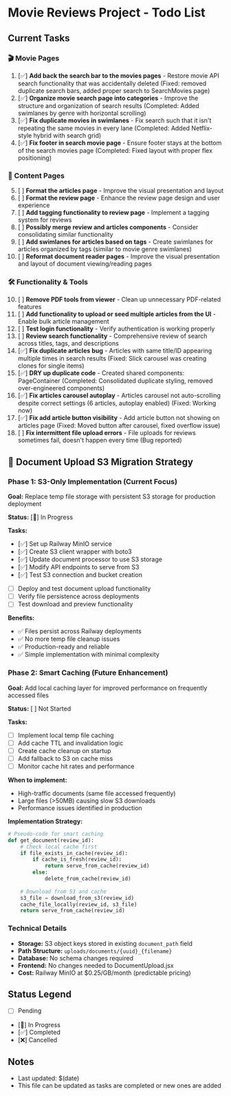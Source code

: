 # Movie Reviews Project - Todo List

## Current Tasks

### 🎬 Movie Pages
1. [✅] **Add back the search bar to the movies pages** - Restore movie API search functionality that was accidentally deleted (Fixed: removed duplicate search bars, added proper search to SearchMovies page)
2. [✅] **Organize movie search page into categories** - Improve the structure and organization of search results (Completed: Added swimlanes by genre with horizontal scrolling)
3. [✅] **Fix duplicate movies in swimlanes** - Fix search such that it isn't repeating the same movies in every lane (Completed: Added Netflix-style hybrid with search grid)
4. [✅] **Fix footer in search movie page** - Ensure footer stays at the bottom of the search movies page (Completed: Fixed layout with proper flex positioning)

### 📝 Content Pages
5. [ ] **Format the articles page** - Improve the visual presentation and layout
6. [ ] **Format the review page** - Enhance the review page design and user experience
7. [ ] **Add tagging functionality to review page** - Implement a tagging system for reviews
8. [ ] **Possibly merge review and articles components** - Consider consolidating similar functionality
9. [ ] **Add swimlanes for articles based on tags** - Create swimlanes for articles organized by tags (similar to movie genre swimlanes)
10. [ ] **Reformat document reader pages** - Improve the visual presentation and layout of document viewing/reading pages

### 🛠️ Functionality & Tools
10. [ ] **Remove PDF tools from viewer** - Clean up unnecessary PDF-related features
11. [ ] **Add functionality to upload or seed multiple articles from the UI** - Enable bulk article management
12. [ ] **Test login functionality** - Verify authentication is working properly
13. [ ] **Review search functionality** - Comprehensive review of search across titles, tags, and descriptions
14. [✅] **Fix duplicate articles bug** - Articles with same title/ID appearing multiple times in search results (Fixed: Slick carousel was creating clones for single items)
15. [✅] **DRY up duplicate code** - Created shared components: PageContainer (Completed: Consolidated duplicate styling, removed over-engineered components)
16. [✅] **Fix articles carousel autoplay** - Articles carousel not auto-scrolling despite correct settings (6 articles, autoplay enabled) (Fixed: Working now)
17. [✅] **Fix add article button visibility** - Add article button not showing on articles page (Fixed: Moved button after carousel, fixed overflow issue)
18. [ ] **Fix intermittent file upload errors** - File uploads for reviews sometimes fail, doesn't happen every time (Bug reported)

## 🚀 Document Upload S3 Migration Strategy

### Phase 1: S3-Only Implementation (Current Focus)
**Goal:** Replace temp file storage with persistent S3 storage for production deployment

**Status:** [🔄] In Progress

**Tasks:**
- [✅] Set up Railway MinIO service
- [✅] Create S3 client wrapper with boto3
- [✅] Update document processor to use S3 storage
- [✅] Modify API endpoints to serve from S3
- [✅] Test S3 connection and bucket creation
- [ ] Deploy and test document upload functionality
- [ ] Verify file persistence across deployments
- [ ] Test download and preview functionality

**Benefits:**
- ✅ Files persist across Railway deployments
- ✅ No more temp file cleanup issues
- ✅ Production-ready and reliable
- ✅ Simple implementation with minimal complexity

### Phase 2: Smart Caching (Future Enhancement)
**Goal:** Add local caching layer for improved performance on frequently accessed files

**Status:** [ ] Not Started

**Tasks:**
- [ ] Implement local temp file caching
- [ ] Add cache TTL and invalidation logic
- [ ] Create cache cleanup on startup
- [ ] Add fallback to S3 on cache miss
- [ ] Monitor cache hit rates and performance

**When to implement:**
- High-traffic documents (same file accessed frequently)
- Large files (>50MB) causing slow S3 downloads
- Performance issues identified in production

**Implementation Strategy:**
```python
# Pseudo-code for smart caching
def get_document(review_id):
    # Check local cache first
    if file_exists_in_cache(review_id):
        if cache_is_fresh(review_id):
            return serve_from_cache(review_id)
        else:
            delete_from_cache(review_id)
    
    # Download from S3 and cache
    s3_file = download_from_s3(review_id)
    cache_file_locally(review_id, s3_file)
    return serve_from_cache(review_id)
```

### Technical Details
- **Storage:** S3 object keys stored in existing `document_path` field
- **Path Structure:** `uploads/documents/{uuid}_{filename}`
- **Database:** No schema changes required
- **Frontend:** No changes needed to DocumentUpload.jsx
- **Cost:** Railway MinIO at $0.25/GB/month (predictable pricing)

## Status Legend
- [ ] Pending
- [🔄] In Progress
- [✅] Completed
- [❌] Cancelled

## Notes
- Last updated: $(date)
- This file can be updated as tasks are completed or new ones are added
